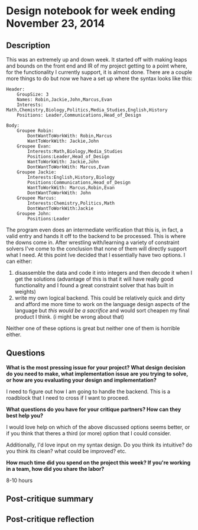 # Design notebook for week ending November 23, 2014

## Description

This was an extremely up and down week. It started off with making leaps and bounds on the front end and IR of my project getting to a point where, for the functionality I currently support, it is almost done. There are a couple more things to do but now we have a set up where the syntax looks like this:
```
Header:
	GroupSize: 3
	Names: Robin,Jackie,John,Marcus,Evan
	Interests: Math,Chemistry,Biology,Politics,Media_Studies,English,History
	Positions: Leader,Communications,Head_of_Design

Body:
	Groupee Robin:
		DontWantToWorkWith: Robin,Marcus
		WantToWorkWith: Jackie,John
	Groupee Evan:
		Interests:Math,Biology,Media_Studies
		Positions:Leader,Head_of_Design
		WantToWorkWith: Jackie,John
		DontWantToWorkWith: Marcus,Evan
	Groupee Jackie:
		Interests:English,History,Biology
		Positions:Communications,Head_of_Design
		WantToWorkWith: Marcus,Robin,Evan
		DontWantToWorkWith: John
	Groupee Marcus:
		Interests:Chemistry,Politics,Math
		DontWantToWorkWith:Jackie
	Groupee John:
		Positions:Leader
```
The program even does an intermediate verification that this is, in fact, a valid entry and hands it off to the backend to be processed. This is where the downs come in. After wrestling with/learning a variety of constraint solvers I've come to the conclusion that none of them will directly support what I  need. At this point Ive decided that I essentially have two options. I can either:
  1. disassemble the data and code it into integers and then decode it when I get the solutions (advantage of this is that it will have really good functionality and I found a great constraint solver that has built in weights) 
  2. write my own logical backend. This could be relatively quick and dirty and afford me more time to work on the language design aspects of the language but _this would be a sacrifice_ and would sort cheapen my final product I think. (i might be wrong about that)

Neither one of these options is great but neither one of them is horrible either. 
## Questions

**What is the most pressing issue for your project? What design decision do
you need to make, what implementation issue are you trying to solve, or how
are you evaluating your design and implementation?**

I need to figure out how I am going to handle the backend. This is a roadblock that I need to cross if I want to proceed.

**What questions do you have for your critique partners? How can they best help
you?**

I would love help on which of the above discussed options seems better, or if you think that theres a third (or more) option that I could consider.

Additionally, I'd love input on my syntax design. Do you think its intuitive? do you think its clean? what could be improved? etc.

**How much time did you spend on the project this week? If you're working in a
team, how did you share the labor?**

8-10 hours

## Post-critique summary

## Post-critique reflection
